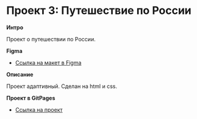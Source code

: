 # Проект 3: Путешествие по России

**Интро**

Проект о путешествии по России.

**Figma**

* [Ссылка на макет в Figma](https://www.figma.com/file/OyRWEjU6wBwRe1hapzQoLx/Sprint-3%3A-Russia-%2F-desktop-%2B-mobile?node-id=28503%3A0)

**Описание**

Проект адаптивный. Сделан на html и css.

**Проект в GitPages**

* [Ссылка на проект](https://katekostina.github.io/russian-travel/)
